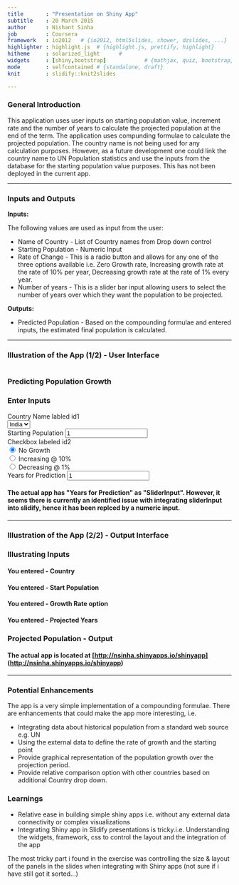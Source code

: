 ```yaml
---
title       : "Presentation on Shiny App"
subtitle    : 20 March 2015
author      : Nishant Sinha
job         : Coursera
framework   : io2012   # {io2012, html5slides, shower, dzslides, ...}
highlighter : highlight.js  # {highlight.js, prettify, highlight}
hitheme     : solarized_light      # 
widgets     : [shiny,bootstrap]            # {mathjax, quiz, bootstrap}
mode        : selfcontained # {standalone, draft}
knit        : slidify::knit2slides

---
```


### General Introduction

This application uses user inputs on starting population value, increment rate and the number of years to calculate the projected population at the end of the term. The application uses compunding formulae to calculate the projected population. 
The country name is not being used for any calculation purposes. However, as a future development one could link the country name to UN Population statistics and use the inputs from the database for the starting population value purposes. This has not been deployed in the current app.

--- 

### Inputs and Outputs

**Inputs:**

The following values are used as input from the user:  
- Name of Country - List of Country names from Drop down control  
- Starting Population - Numeric Input  
- Rate of Change - This is a radio button and allows for any one of the three options available i.e. Zero Growth rate, Increasing growth rate at the rate of 10% per year, Decreasing growth rate at the rate of 1% every year.   
- Number of years - This is a slider bar input allowing users to select the number of years over which they want the population to be projected.  

**Outputs:**

- Predicted Population - Based on the compounding formulae and entered inputs, the estimated final population is calculated. 

---

### Illustration of the App (1/2) - User Interface


<div class="row-fluid">
  <div class="col-sm-12">
    <h1>
      <h3>Predicting Population Growth</h3>
    </h1>
  </div>
  <div class="col-sm-4">
    <form class="well">
      <h3>Enter Inputs</h3>
      <div class="form-group shiny-input-container">
        <label class="control-label" for="country">Country Name labled id1</label>
        <div>
          <select id="country"><option value="India" selected>India</option>
<option value="UK">UK</option>
<option value="US">US</option></select>
          <script type="application/json" data-for="country" data-nonempty="">{}</script>
        </div>
      </div>
      <div class="form-group shiny-input-container">
        <label for="popstart">Starting Population</label>
        <input id="popstart" type="number" class="form-control" value="1"/>
      </div>
      <div id="grwthrt" class="form-group shiny-input-radiogroup shiny-input-container">
        <label class="control-label" for="grwthrt">Checkbox labeled id2</label>
        <div class="shiny-options-group">
          <div class="radio">
            <label>
              <input type="radio" name="grwthrt" id="grwthrt1" value="1" checked="checked"/>
              <span>No Growth</span>
            </label>
          </div>
          <div class="radio">
            <label>
              <input type="radio" name="grwthrt" id="grwthrt2" value="2"/>
              <span>Increasing @ 10%</span>
            </label>
          </div>
          <div class="radio">
            <label>
              <input type="radio" name="grwthrt" id="grwthrt3" value="3"/>
              <span>Decreasing @ 1%</span>
            </label>
          </div>
        </div>
      </div>
      <div class="form-group shiny-input-container">
        <label for="yrs">Years for Prediction</label>
        <input id="yrs" type="number" class="form-control" value="1"/>
      </div>
    </form>
  </div>
</div>

#### The actual app has "Years for Prediction" as "SliderInput". However, it seems there is currently an identified issue with integrating sliderInput into slidify, hence it has been replced by a numeric input.

---

### Illustration of the App (2/2) - Output Interface


<div class="row-fluid">
  <div class="col-sm-8">
    <h3>Illustrating Inputs</h3>
    <h4>You entered - Country</h4>
    <h4>
      <div id="oid1" class="shiny-html-output"></div>
    </h4>
    <h4>You entered - Start Population</h4>
    <h4>
      <div id="oid2" class="shiny-html-output"></div>
    </h4>
    <h4>You entered - Growth Rate option</h4>
    <h4>
      <div id="oid3" class="shiny-html-output"></div>
    </h4>
    <h4>You entered - Projected Years</h4>
    <h4>
      <div id="oid4" class="shiny-html-output"></div>
    </h4>
    <h3>Projected Population - Output</h3>
    <h4>
      <div id="oid5" class="shiny-html-output"></div>
    </h4>
  </div>
</div>

#### **The actual app is located at [http://nsinha.shinyapps.io/shinyapp] (http://nsinha.shinyapps.io/shinyapp)**

---

### **Potential Enhancements**

The app is a very simple implementation of a compounding formulae. There are  enhancements that could make the app more interesting, i.e.

- Integrating data about historical population from a standard web source e.g. UN 
- Using the external data to define the rate of growth and the starting point 
- Provide graphical representation of the population growth over the projection period. 
- Provide relative comparison option with other countries based on additional Country drop down. 

### **Learnings**

- Relative ease in building simple shiny apps i.e. without any external data connectivity or complex visualizations
- Integrating Shiny app in Slidify presentations is tricky.i.e. Understanding the widgets, framework, css to control the layout and the integration of the app

The most tricky part i found in the exercise was controlling the size & layout of the panels in the slides when integrating with Shiny apps (not sure if i have still got it sorted...)
